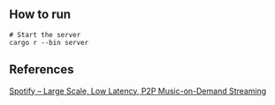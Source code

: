 ## How to run

```
# Start the server
cargo r --bin server
```

## References

[Spotify – Large Scale, Low Latency, P2P Music-on-Demand Streaming](https://www.csc.kth.se/~gkreitz/spotify-p2p10/spotify-p2p10.pdf)
